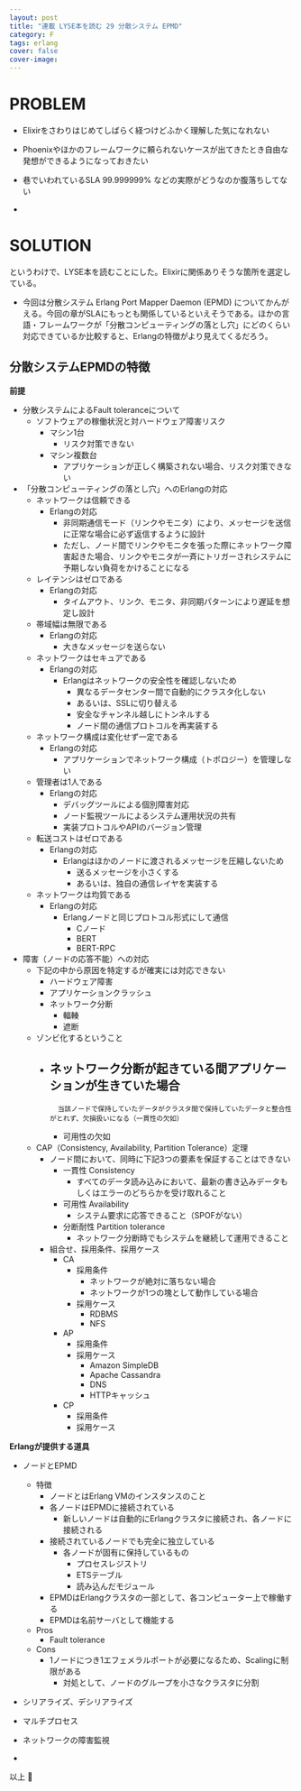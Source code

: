 ```yaml
---
layout: post
title: "連載 LYSE本を読む 29 分散システム EPMD"
category: F
tags: erlang
cover: false
cover-image:
---
```


# PROBLEM
- Elixirをさわりはじめてしばらく経つけどふかく理解した気になれない
- Phoenixやほかのフレームワークに頼られないケースが出てきたとき自由な発想ができるようになっておきたい
- 巷でいわれているSLA 99.999999% などの実際がどうなのか腹落ちしてない

-

# SOLUTION
というわけで、LYSE本を読むことにした。Elixirに関係ありそうな箇所を選定している。

- 今回は分散システム Erlang Port Mapper Daemon (EPMD) についてかんがえる。今回の章がSLAにもっとも関係しているといえそうである。ほかの言語・フレームワークが「分散コンピューティングの落とし穴」にどのくらい対応できているか比較すると、Erlangの特徴がより見えてくるだろう。

## 分散システムEPMDの特徴
**前提**
- 分散システムによるFault toleranceについて
    - ソフトウェアの稼働状況と対ハードウェア障害リスク
        - マシン1台
            - リスク対策できない
        - マシン複数台
            - アプリケーションが正しく構築されない場合、リスク対策できない
- 「分散コンピューティングの落とし穴」へのErlangの対応
    - ネットワークは信頼できる
        - Erlangの対応
            - 非同期通信モード（リンクやモニタ）により、メッセージを送信に正常な場合に必ず返信するように設計
            - ただし、ノード間でリンクやモニタを張った際にネットワーク障害起きた場合、リンクやモニタが一斉にトリガーされシステムに予期しない負荷をかけることになる
    - レイテンシはゼロである
        - Erlangの対応
            - タイムアウト、リンク、モニタ、非同期パターンにより遅延を想定し設計
    - 帯域幅は無限である
        - Erlangの対応
            - 大きなメッセージを送らない
    - ネットワークはセキュアである
        - Erlangの対応
            - Erlangはネットワークの安全性を確認しないため
                - 異なるデータセンター間で自動的にクラスタ化しない
                - あるいは、SSLに切り替える
                - 安全なチャンネル越しにトンネルする
                - ノード間の通信プロトコルを再実装する
    - ネットワーク構成は変化せず一定である
        - Erlangの対応
            - アプリケーションでネットワーク構成（トポロジー）を管理しない
    - 管理者は1人である
        - Erlangの対応
            - デバッグツールによる個別障害対応
            - ノード監視ツールによるシステム運用状況の共有
            - 実装プロトコルやAPIのバージョン管理
    - 転送コストはゼロである
        - Erlangの対応
            - Erlangはほかのノードに渡されるメッセージを圧縮しないため
                - 送るメッセージを小さくする
                - あるいは、独自の通信レイヤを実装する
    - ネットワークは均質である
        - Erlangの対応
            - Erlangノードと同じプロトコル形式にして通信
                - Cノード
                - BERT
                - BERT-RPC
- 障害（ノードの応答不能）への対応
    - 下記の中から原因を特定するが確実には対応できない
        - ハードウェア障害
        - アプリケーションクラッシュ
        - ネットワーク分断
            - 輻輳
            - 遮断
    - ゾンビ化するということ
        - ネットワーク分断が起きている間アプリケーションが生きていた場合
            -
                当該ノードで保持していたデータがクラスタ間で保持していたデータと整合性がとれず、欠損扱いになる（一貫性の欠如）
            - 可用性の欠如
    - CAP（Consistency, Availability, Partition Tolerance）定理
        - ノード間において、同時に下記3つの要素を保証することはできない
            - 一貫性 Consistency
                - すべてのデータ読み込みにおいて、最新の書き込みデータもしくはエラーのどちらかを受け取れること
            - 可用性 Availability
                - システム要求に応答できること（SPOFがない）
            - 分断耐性 Partition tolerance
                - ネットワーク分断時でもシステムを継続して運用できること
        - 組合せ、採用条件、採用ケース
            - CA
                - 採用条件
                    - ネットワークが絶対に落ちない場合
                    - ネットワークが1つの塊として動作している場合
                - 採用ケース
                    - RDBMS
                    - NFS
            - AP
                - 採用条件
                - 採用ケース
                    - Amazon SimpleDB
                    - Apache Cassandra
                    - DNS
                    - HTTPキャッシュ
            - CP
                - 採用条件
                - 採用ケース


**Erlangが提供する道具**
- ノードとEPMD
    - 特徴
        - ノードとはErlang VMのインスタンスのこと
        - 各ノードはEPMDに接続されている
            - 新しいノードは自動的にErlangクラスタに接続され、各ノードに接続される
        - 接続されているノードでも完全に独立している
            - 各ノードが固有に保持しているもの
                - プロセスレジストリ
                - ETSテーブル
                - 読み込んだモジュール
        - EPMDはErlangクラスタの一部として、各コンピューター上で稼働する
        - EPMDは名前サーバとして機能する
    - Pros
        - Fault tolerance
    - Cons
        - 1ノードにつき1エフェメラルポートが必要になるため、Scalingに制限がある
            - 対処として、ノードのグループを小さなクラスタに分割
- シリアライズ、デシリアライズ
- マルチプロセス
- ネットワークの障害監視




-

以上 :construction_worker:

